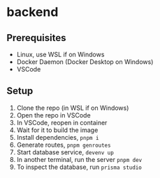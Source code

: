 # backend

## Prerequisites
- Linux, use WSL if on Windows
- Docker Daemon (Docker Desktop on Windows)
- VSCode

## Setup
1. Clone the repo (in WSL if on Windows)
2. Open the repo in VSCode
3. In VSCode, reopen in container
4. Wait for it to build the image
5. Install dependencies, `pnpm i`
6. Generate routes, `pnpm genroutes`
7. Start database service, `devenv up`
8. In another terminal, run the server `pnpm dev`
9. To inspect the database, run `prisma studio`
